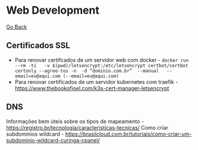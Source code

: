 # Web Development

[Go Back](../)

## Certificados SSL

* Para renovar certifcados de um servidor web com docker - `docker run --rm -ti   -v $(pwd)/letsencrypt:/etc/letsencrypt certbot/certbot certonly --agree-tos -n  -d “dominio.com.br”  --manual   --email=eu@aqui.com (--email=eu@aqui.com)`
* Para renovar certificados de um servidor kubernetes com traefik - https://www.thebookofjoel.com/k3s-cert-manager-letsencrypt

## DNS

Informações bem úteis sobre os tipos de mapeamento - https://registro.br/tecnologia/caracteristicas-tecnicas/
Como criar subdomínios wildcard - https://brasilcloud.com.br/tutoriais/como-criar-um-subdominio-wildcard-curinga-cpanel/
